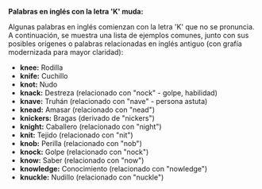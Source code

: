 

**Palabras en inglés con la letra 'K' muda:**

Algunas palabras en inglés comienzan con la letra 'K' que no se pronuncia. A continuación, se muestra una lista de ejemplos comunes, junto con sus posibles orígenes o palabras relacionadas en inglés antiguo (con grafía modernizada para mayor claridad):

*   **knee:** Rodilla
*   **knife:** Cuchillo
*   **knot:** Nudo
*   **knack:** Destreza (relacionado con "nock" - golpe, habilidad)
*   **knave:** Truhán (relacionado con "nave" - persona astuta)
*   **knead:** Amasar (relacionado con "nead")
*   **knickers:** Bragas (derivado de "nickers")
*   **knight:** Caballero (relacionado con "night")
*   **knit:** Tejido (relacionado con "nit")
*   **knob:** Perilla (relacionado con "nob")
*   **knock:** Golpe (relacionado con "nock")
*   **know:** Saber (relacionado con "now")
*   **knowledge:** Conocimiento (relacionado con "nowledge")
*   **knuckle:** Nudillo (relacionado con "nuckle")

